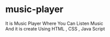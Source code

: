 # music-player
It is Music Player Where You Can Listen Music 
<br>And it is create Using HTML , CSS , Java Script

